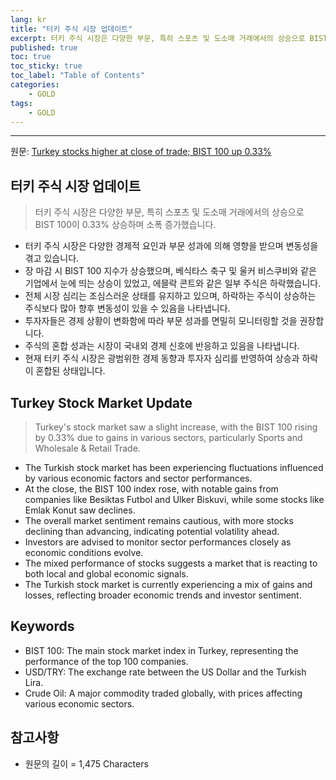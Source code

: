 ```yaml
---
lang: kr
title: "터키 주식 시장 업데이트"
excerpt: 터키 주식 시장은 다양한 부문, 특히 스포츠 및 도소매 거래에서의 상승으로 BIST 100이 0.33% 상승하며 소폭 증가했습니다.
published: true
toc: true
toc_sticky: true
toc_label: "Table of Contents"
categories:
    - GOLD
tags:
    - GOLD
---
```


---

  원문: [Turkey stocks higher at close of trade; BIST 100 up 0.33%](https://www.investing.com/news/stock-market-news/turkey-stocks-higher-at-close-of-trade-bist-100-up-033-3789084)

## 터키 주식 시장 업데이트

> 터키 주식 시장은 다양한 부문, 특히 스포츠 및 도소매 거래에서의 상승으로 BIST 100이 0.33% 상승하며 소폭 증가했습니다.


- 터키 주식 시장은 다양한 경제적 요인과 부문 성과에 의해 영향을 받으며 변동성을 겪고 있습니다.
- 장 마감 시 BIST 100 지수가 상승했으며, 베식타스 축구 및 울커 비스쿠비와 같은 기업에서 눈에 띄는 상승이 있었고, 에믈락 콘트와 같은 일부 주식은 하락했습니다.
- 전체 시장 심리는 조심스러운 상태를 유지하고 있으며, 하락하는 주식이 상승하는 주식보다 많아 향후 변동성이 있을 수 있음을 나타냅니다.
- 투자자들은 경제 상황이 변화함에 따라 부문 성과를 면밀히 모니터링할 것을 권장합니다.
- 주식의 혼합 성과는 시장이 국내외 경제 신호에 반응하고 있음을 나타냅니다.
- 현재 터키 주식 시장은 광범위한 경제 동향과 투자자 심리를 반영하여 상승과 하락이 혼합된 상태입니다.

## Turkey Stock Market Update

> Turkey's stock market saw a slight increase, with the BIST 100 rising by 0.33% due to gains in various sectors, particularly Sports and Wholesale & Retail Trade.


- The Turkish stock market has been experiencing fluctuations influenced by various economic factors and sector performances.
- At the close, the BIST 100 index rose, with notable gains from companies like Besiktas Futbol and Ulker Biskuvi, while some stocks like Emlak Konut saw declines.
- The overall market sentiment remains cautious, with more stocks declining than advancing, indicating potential volatility ahead.
- Investors are advised to monitor sector performances closely as economic conditions evolve.
- The mixed performance of stocks suggests a market that is reacting to both local and global economic signals.
- The Turkish stock market is currently experiencing a mix of gains and losses, reflecting broader economic trends and investor sentiment.

## Keywords

- BIST 100: The main stock market index in Turkey, representing the performance of the top 100 companies.
- USD/TRY: The exchange rate between the US Dollar and the Turkish Lira.
- Crude Oil: A major commodity traded globally, with prices affecting various economic sectors.

## 참고사항

- 원문의 길이 = 1,475 Characters

